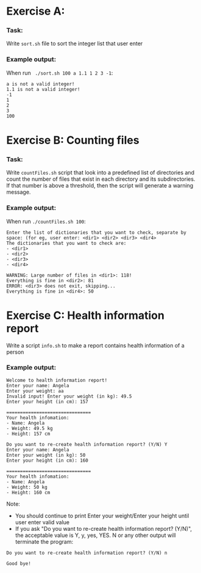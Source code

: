 # Exercise A: 
### Task:
Write ```sort.sh``` file to sort the integer list that user enter
### Example output:
When run ``` ./sort.sh 100 a 1.1 1 2 3 -1```:

```  
a is not a valid integer!
1.1 is not a valid integer!
-1
1
2
3
100
```

# Exercise B: Counting files
### Task:
Write ```countFiles.sh``` script that  look into a predefined list of directories and count the number of files that exist in each directory and its subdirectories. 
If that number is above a threshold, then the script will generate a warning message.

### Example output:
When run ```./countFiles.sh 100```:

```
Enter the list of dictionaries that you want to check, separate by space: (for eg, user enter: <dir1> <dir2> <dir3> <dir4>
The dictionaries that you want to check are: 
- <dir1>
- <dir2>
- <dir3>
- <dir4>

WARNING: Large number of files in <dir1>: 118!
Everything is fine in <dir2>: 81
ERROR: <dir3> does not exit, skipping...
Everything is fine in <dir4>: 50
```

# Exercise C: Health information report
Write a script ```info.sh``` to make a report contains health information of a person

### Example output:
```
Welcome to health information report!
Enter your name: Angela
Enter your weight: aa
Invalid input! Enter your weight (in kg): 49.5
Enter your height (in cm): 157 

===============================
Your health infomation:
- Name: Angela
- Weight: 49.5 kg
- Height: 157 cm

Do you want to re-create health information report? (Y/N) Y
Enter your name: Angela
Enter your weight (in kg): 50
Enter your height (in cm): 160

===============================
Your health infomation:
- Name: Angela
- Weight: 50 kg
- Height: 160 cm
```
Note: 
- You should continue to print Enter your weight/Enter your height until user enter valid value
- If you ask "Do you want to re-create health information report? (Y/N)", the acceptable value is Y, y, yes, YES. N or any other output will terminate the program:
```
Do you want to re-create health information report? (Y/N) n

Good bye!
```


